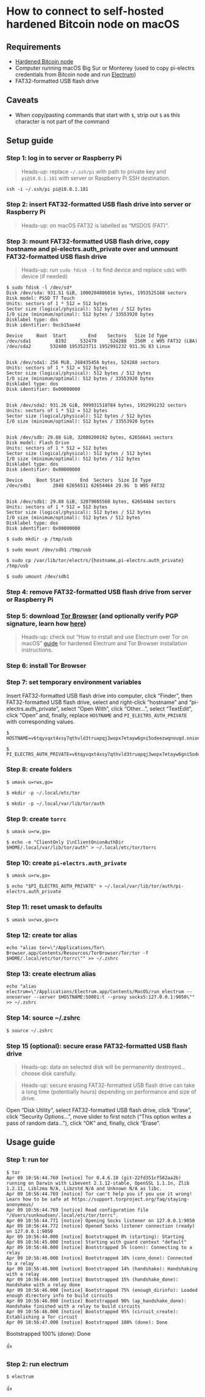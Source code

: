 <!--
Title: How to connect to self-hosted hardened Bitcoin node on macOS
Description: Learn how to connect to self-hosted hardened Bitcoin node on macOS.
Author: Sun Knudsen <https://github.com/sunknudsen>
Contributors: Sun Knudsen <https://github.com/sunknudsen>
Reviewers:
Publication date: 2022-04-08T12:47:18.266Z
Listed: true
-->

# How to connect to self-hosted hardened Bitcoin node on macOS

## Requirements

- [Hardened Bitcoin node](../../README.md)
- Computer running macOS Big Sur or Monterey (used to copy pi-electrs credentials from Bitcoin node and run [Electrum](https://electrum.org/#home))
- FAT32-formatted USB flash drive

## Caveats

- When copy/pasting commands that start with `$`, strip out `$` as this character is not part of the command

## Setup guide

### Step 1: log in to server or Raspberry Pi

> Heads-up: replace `~/.ssh/pi` with path to private key and `pi@10.0.1.181` with server or Raspberry Pi SSH destination.

```shell
ssh -i ~/.ssh/pi pi@10.0.1.181
```

### Step 2: insert FAT32-formatted USB flash drive into server or Raspberry Pi

> Heads-up: on macOS FAT32 is labelled as “MSDOS (FAT)”.

### Step 3: mount FAT32-formatted USB flash drive, copy hostname and pi-electrs.auth_private over and unmount FAT32-formatted USB flash drive

> Heads-up: run `sudo fdisk -l` to find device and replace `sdb1` with device (if needed)

```console
$ sudo fdisk -l /dev/sd*
Disk /dev/sda: 931.51 GiB, 1000204886016 bytes, 1953525168 sectors
Disk model: PSSD T7 Touch
Units: sectors of 1 * 512 = 512 bytes
Sector size (logical/physical): 512 bytes / 512 bytes
I/O size (minimum/optimal): 512 bytes / 33553920 bytes
Disklabel type: dos
Disk identifier: 0xcb15ae4d

Device     Boot  Start        End    Sectors   Size Id Type
/dev/sda1         8192     532479     524288   256M  c W95 FAT32 (LBA)
/dev/sda2       532480 1953523711 1952991232 931.3G 83 Linux


Disk /dev/sda1: 256 MiB, 268435456 bytes, 524288 sectors
Units: sectors of 1 * 512 = 512 bytes
Sector size (logical/physical): 512 bytes / 512 bytes
I/O size (minimum/optimal): 512 bytes / 33553920 bytes
Disklabel type: dos
Disk identifier: 0x00000000


Disk /dev/sda2: 931.26 GiB, 999931510784 bytes, 1952991232 sectors
Units: sectors of 1 * 512 = 512 bytes
Sector size (logical/physical): 512 bytes / 512 bytes
I/O size (minimum/optimal): 512 bytes / 33553920 bytes


Disk /dev/sdb: 29.88 GiB, 32080200192 bytes, 62656641 sectors
Disk model: Flash Drive
Units: sectors of 1 * 512 = 512 bytes
Sector size (logical/physical): 512 bytes / 512 bytes
I/O size (minimum/optimal): 512 bytes / 512 bytes
Disklabel type: dos
Disk identifier: 0x00000000

Device     Boot Start      End  Sectors  Size Id Type
/dev/sdb1        2048 62656511 62654464 29.9G  b W95 FAT32


Disk /dev/sdb1: 29.88 GiB, 32079085568 bytes, 62654464 sectors
Units: sectors of 1 * 512 = 512 bytes
Sector size (logical/physical): 512 bytes / 512 bytes
I/O size (minimum/optimal): 512 bytes / 512 bytes
Disklabel type: dos
Disk identifier: 0x00000000

$ sudo mkdir -p /tmp/usb

$ sudo mount /dev/sdb1 /tmp/usb

$ sudo cp /var/lib/tor/electrs/{hostname,pi-electrs.auth_private} /tmp/usb

$ sudo umount /dev/sdb1
```

### Step 4: remove FAT32-formatted USB flash drive from server or Raspberry Pi

### Step 5: download [Tor Browser](https://www.torproject.org/) (and optionally verify PGP signature, learn how [here](../../../how-to-verify-pgp-digital-signatures-using-gnupg-on-macos/README.md))

> Heads-up: check out “How to install and use Electrum over Tor on macOS” [guide](../../../how-to-install-and-use-electrum-over-tor-on-macos/README.md) for hardened Electrum and Tor Browser installation instructions.

### Step 6: install Tor Browser

### Step 7: set temporary environment variables

Insert FAT32-formatted USB flash drive into computer, click “Finder”, then FAT32-formatted USB flash drive, select and right-click “hostname” and “pi-electrs.auth_private”, select “Open With”, click “Other…”, select “TextEdit”, click “Open” and, finally, replace `HOSTNAME` and `PI_ELECTRS_AUTH_PRIVATE` with corresponding values.

```console
$ HOSTNAME=v6tqyvqxt4xsy7qthvld3truapqj3wopx7etayw6gni5odeezwqnouqd.onion

$ PI_ELECTRS_AUTH_PRIVATE=v6tqyvqxt4xsy7qthvld3truapqj3wopx7etayw6gni5odeezwqnouqd:descriptor:x25519:ZAELCI54J2B7MU7UW3SZBGZRB542RY6MQMMVF3PQ4TYLLG43WV2A
```

### Step 8: create folders

```console
$ umask u=rwx,go=

$ mkdir -p ~/.local/etc/tor

$ mkdir -p ~/.local/var/lib/tor/auth
```

### Step 9: create `torrc`

```console
$ umask u=rw,go=

$ echo -e "ClientOnly 1\nClientOnionAuthDir $HOME/.local/var/lib/tor/auth" > ~/.local/etc/tor/torrc
```

### Step 10: create `pi-electrs.auth_private`

```console
$ umask u=rw,go=

$ echo "$PI_ELECTRS_AUTH_PRIVATE" > ~/.local/var/lib/tor/auth/pi-electrs.auth_private
```

### Step 11: reset umask to defaults

```console
$ umask u=rwx,go=rx
```

### Step 12: create tor alias

```console
echo "alias tor=\"/Applications/Tor\ Browser.app/Contents/Resources/TorBrowser/Tor/tor -f $HOME/.local/etc/tor/torrc\"" >> ~/.zshrc
```

### Step 13: create electrum alias

```console
echo "alias electrum=\"/Applications/Electrum.app/Contents/MacOS/run_electrum --oneserver --server $HOSTNAME:50001:t --proxy socks5:127.0.0.1:9050\"" >> ~/.zshrc
```

### Step 14: source ~/.zshrc

```console
$ source ~/.zshrc
```

### Step 15 (optional): secure erase FAT32-formatted USB flash drive

> Heads-up: data on selected disk will be permanently destroyed… choose disk carefully.

> Heads-up: secure erasing FAT32-formatted USB flash drive can take a long time (potentially hours) depending on performance and size of drive.

Open “Disk Utility”, select FAT32-formatted USB flash drive, click “Erase”, click “Security Options…”, move slider to first notch (“This option writes a pass of random data…”), click “OK” and, finally, click “Erase”.

## Usage guide

### Step 1: run tor

```console
$ tor
Apr 09 10:56:44.769 [notice] Tor 0.4.6.10 (git-22fd351cf582aa2b) running on Darwin with Libevent 2.1.12-stable, OpenSSL 1.1.1n, Zlib 1.2.11, Liblzma N/A, Libzstd N/A and Unknown N/A as libc.
Apr 09 10:56:44.769 [notice] Tor can't help you if you use it wrong! Learn how to be safe at https://support.torproject.org/faq/staying-anonymous/
Apr 09 10:56:44.769 [notice] Read configuration file "/Users/sunknudsen/.local/etc/tor/torrc".
Apr 09 10:56:44.771 [notice] Opening Socks listener on 127.0.0.1:9050
Apr 09 10:56:44.772 [notice] Opened Socks listener connection (ready) on 127.0.0.1:9050
Apr 09 10:56:44.000 [notice] Bootstrapped 0% (starting): Starting
Apr 09 10:56:45.000 [notice] Starting with guard context "default"
Apr 09 10:56:46.000 [notice] Bootstrapped 5% (conn): Connecting to a relay
Apr 09 10:56:46.000 [notice] Bootstrapped 10% (conn_done): Connected to a relay
Apr 09 10:56:46.000 [notice] Bootstrapped 14% (handshake): Handshaking with a relay
Apr 09 10:56:46.000 [notice] Bootstrapped 15% (handshake_done): Handshake with a relay done
Apr 09 10:56:46.000 [notice] Bootstrapped 75% (enough_dirinfo): Loaded enough directory info to build circuits
Apr 09 10:56:46.000 [notice] Bootstrapped 90% (ap_handshake_done): Handshake finished with a relay to build circuits
Apr 09 10:56:46.000 [notice] Bootstrapped 95% (circuit_create): Establishing a Tor circuit
Apr 09 10:56:47.000 [notice] Bootstrapped 100% (done): Done
```

Bootstrapped 100% (done): Done

👍

### Step 2: run electrum

```console
$ electrum
```

👍
